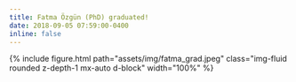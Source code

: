 ```yaml
---
title: Fatma Özgün (PhD) graduated!
date: 2018-09-05 07:59:00-0400
inline: false
---
```


{% include figure.html path="assets/img/fatma_grad.jpeg" class="img-fluid rounded z-depth-1 mx-auto d-block" width="100%" %}